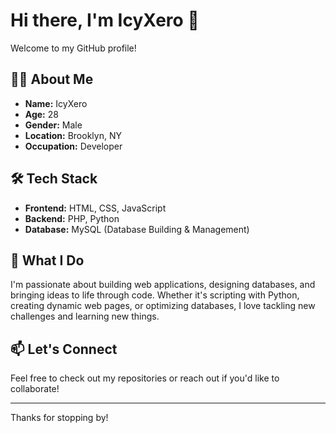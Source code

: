 # Hi there, I'm IcyXero 👋

Welcome to my GitHub profile!

## 👨‍💻 About Me

- **Name:** IcyXero
- **Age:** 28
- **Gender:** Male
- **Location:** Brooklyn, NY
- **Occupation:** Developer

## 🛠️ Tech Stack

- **Frontend:** HTML, CSS, JavaScript
- **Backend:** PHP, Python
- **Database:** MySQL (Database Building & Management)

## 🌱 What I Do

I'm passionate about building web applications, designing databases, and bringing ideas to life through code. Whether it's scripting with Python, creating dynamic web pages, or optimizing databases, I love tackling new challenges and learning new things.

## 📫 Let's Connect

Feel free to check out my repositories or reach out if you'd like to collaborate!

---

Thanks for stopping by!
